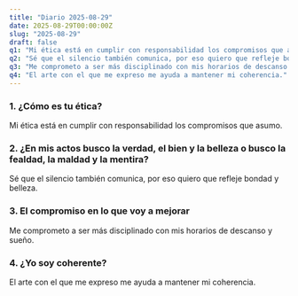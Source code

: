 ```yaml
---
title: "Diario 2025-08-29"
date: 2025-08-29T00:00:00Z
slug: "2025-08-29"
draft: false
q1: "Mi ética está en cumplir con responsabilidad los compromisos que asumo."
q2: "Sé que el silencio también comunica, por eso quiero que refleje bondad y belleza."
q3: "Me comprometo a ser más disciplinado con mis horarios de descanso y sueño."
q4: "El arte con el que me expreso me ayuda a mantener mi coherencia."
---
```

### 1. ¿Cómo es tu ética?
Mi ética está en cumplir con responsabilidad los compromisos que asumo.

### 2. ¿En mis actos busco la verdad, el bien y la belleza o busco la fealdad, la maldad y la mentira?
Sé que el silencio también comunica, por eso quiero que refleje bondad y belleza.

### 3. El compromiso en lo que voy a mejorar
Me comprometo a ser más disciplinado con mis horarios de descanso y sueño.

### 4. ¿Yo soy coherente?
El arte con el que me expreso me ayuda a mantener mi coherencia.
